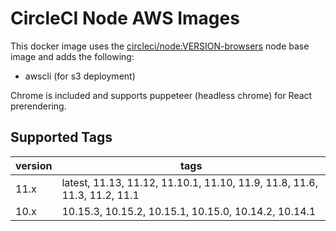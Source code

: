 # CircleCI Node AWS Images
This docker image uses the [circleci/node:VERSION-browsers](https://circleci.com/docs/2.0/circleci-images/#nodejs) node base image and adds the following:
* awscli (for s3 deployment)

Chrome is included and supports puppeteer (headless chrome) for React prerendering.

## Supported Tags
version | tags
------ | ------
11.x | latest, 11.13, 11.12, 11.10.1, 11.10, 11.9, 11.8, 11.6, 11.3, 11.2, 11.1
10.x | 10.15.3, 10.15.2, 10.15.1, 10.15.0, 10.14.2, 10.14.1
